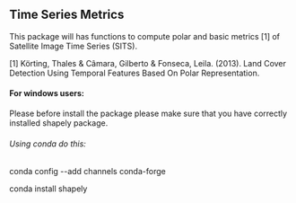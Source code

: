 ## Time Series Metrics
This package will has functions to compute polar and basic metrics [1] of Satellite Image Time Series (SITS).

[1] Körting, Thales & Câmara, Gilberto & Fonseca, Leila. (2013). Land Cover Detection Using Temporal Features Based On Polar Representation. 

#### For windows users:
  Please before install the package please make sure that you have correctly installed shapely package.
  
###### Using conda do this:
conda config --add channels conda-forge

conda install shapely

